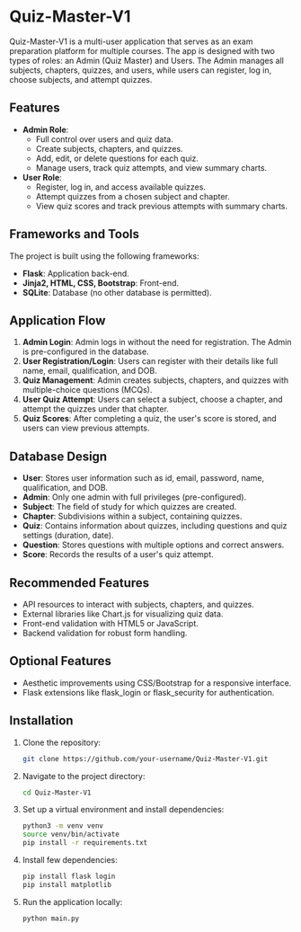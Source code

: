 # Quiz-Master-V1

Quiz-Master-V1 is a multi-user application that serves as an exam preparation platform for multiple courses. The app is designed with two types of roles: an Admin (Quiz Master) and Users. The Admin manages all subjects, chapters, quizzes, and users, while users can register, log in, choose subjects, and attempt quizzes.

## Features
- **Admin Role**:
  - Full control over users and quiz data.
  - Create subjects, chapters, and quizzes.
  - Add, edit, or delete questions for each quiz.
  - Manage users, track quiz attempts, and view summary charts.
- **User Role**:
  - Register, log in, and access available quizzes.
  - Attempt quizzes from a chosen subject and chapter.
  - View quiz scores and track previous attempts with summary charts.

## Frameworks and Tools
The project is built using the following frameworks:
- **Flask**: Application back-end.
- **Jinja2, HTML, CSS, Bootstrap**: Front-end.
- **SQLite**: Database (no other database is permitted).

## Application Flow
1. **Admin Login**: Admin logs in without the need for registration. The Admin is pre-configured in the database.
2. **User Registration/Login**: Users can register with their details like full name, email, qualification, and DOB.
3. **Quiz Management**: Admin creates subjects, chapters, and quizzes with multiple-choice questions (MCQs).
4. **User Quiz Attempt**: Users can select a subject, choose a chapter, and attempt the quizzes under that chapter.
5. **Quiz Scores**: After completing a quiz, the user's score is stored, and users can view previous attempts.

## Database Design
- **User**: Stores user information such as id, email, password, name, qualification, and DOB.
- **Admin**: Only one admin with full privileges (pre-configured).
- **Subject**: The field of study for which quizzes are created.
- **Chapter**: Subdivisions within a subject, containing quizzes.
- **Quiz**: Contains information about quizzes, including questions and quiz settings (duration, date).
- **Question**: Stores questions with multiple options and correct answers.
- **Score**: Records the results of a user's quiz attempt.

## Recommended Features
- API resources to interact with subjects, chapters, and quizzes.
- External libraries like Chart.js for visualizing quiz data.
- Front-end validation with HTML5 or JavaScript.
- Backend validation for robust form handling.

## Optional Features
- Aesthetic improvements using CSS/Bootstrap for a responsive interface.
- Flask extensions like flask_login or flask_security for authentication.

## Installation
1. Clone the repository:
   ```bash
   git clone https://github.com/your-username/Quiz-Master-V1.git
2. Navigate to the project directory:
   ```bash
   cd Quiz-Master-V1
3. Set up a virtual environment and install dependencies:
   ```bash
   python3 -m venv venv
   source venv/bin/activate
   pip install -r requirements.txt
4. Install few dependencies:
   ```bash
   pip install flask login
   pip install matplotlib
5. Run the application locally:
   ```bash
   python main.py

